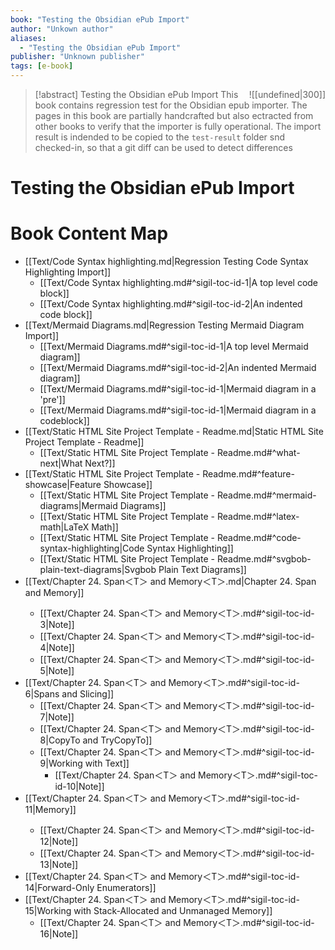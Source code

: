 ```yaml
---
book: "Testing the Obsidian ePub Import"
author: "Unkown author"
aliases: 
  - "Testing the Obsidian ePub Import"
publisher: "Unknown publisher"
tags: [e-book]
---
```


> [!abstract] Testing the Obsidian ePub Import
> <span style="float:Right;">![[undefined|300]]</span>
> This book contains regression test for the Obsidian epub importer. The pages in this book are partially handcrafted but also ectracted from other books to verify that the importer is fully operational. The import result is indended to be copied to the `test-result` folder snd checked-in, so that a git diff can be used to detect differences

# Testing the Obsidian ePub Import
# Book Content Map
- [[Text/Code Syntax highlighting.md|Regression Testing Code Syntax Highlighting Import]]
  - [[Text/Code Syntax highlighting.md#^sigil-toc-id-1|A top level code block]]
  - [[Text/Code Syntax highlighting.md#^sigil-toc-id-2|An indented code block]]
- [[Text/Mermaid Diagrams.md|Regression Testing Mermaid Diagram Import]]
  - [[Text/Mermaid Diagrams.md#^sigil-toc-id-1|A top level Mermaid diagram]]
  - [[Text/Mermaid Diagrams.md#^sigil-toc-id-2|An indented Mermaid diagram]]
  - [[Text/Mermaid Diagrams.md#^sigil-toc-id-1|Mermaid diagram in a 'pre']]
  - [[Text/Mermaid Diagrams.md#^sigil-toc-id-1|Mermaid diagram in a codeblock]]
- [[Text/Static HTML Site Project Template - Readme.md|Static HTML Site Project Template - Readme]]
  - [[Text/Static HTML Site Project Template - Readme.md#^what-next|What Next?]]
- [[Text/Static HTML Site Project Template - Readme.md#^feature-showcase|Feature Showcase]]
  - [[Text/Static HTML Site Project Template - Readme.md#^mermaid-diagrams|Mermaid Diagrams]]
  - [[Text/Static HTML Site Project Template - Readme.md#^latex-math|LaTeX Math]]
  - [[Text/Static HTML Site Project Template - Readme.md#^code-syntax-highlighting|Code Syntax Highlighting]]
  - [[Text/Static HTML Site Project Template - Readme.md#^svgbob-plain-text-diagrams|Svgbob Plain Text Diagrams]]
- [[Text/Chapter 24. Span＜T＞ and Memory＜T＞.md|Chapter 24. Span<T> and Memory<T>]]
  - [[Text/Chapter 24. Span＜T＞ and Memory＜T＞.md#^sigil-toc-id-3|Note]]
  - [[Text/Chapter 24. Span＜T＞ and Memory＜T＞.md#^sigil-toc-id-4|Note]]
  - [[Text/Chapter 24. Span＜T＞ and Memory＜T＞.md#^sigil-toc-id-5|Note]]
- [[Text/Chapter 24. Span＜T＞ and Memory＜T＞.md#^sigil-toc-id-6|Spans and Slicing]]
  - [[Text/Chapter 24. Span＜T＞ and Memory＜T＞.md#^sigil-toc-id-7|Note]]
  - [[Text/Chapter 24. Span＜T＞ and Memory＜T＞.md#^sigil-toc-id-8|CopyTo and TryCopyTo]]
  - [[Text/Chapter 24. Span＜T＞ and Memory＜T＞.md#^sigil-toc-id-9|Working with Text]]
    - [[Text/Chapter 24. Span＜T＞ and Memory＜T＞.md#^sigil-toc-id-10|Note]]
- [[Text/Chapter 24. Span＜T＞ and Memory＜T＞.md#^sigil-toc-id-11|Memory<T>]]
  - [[Text/Chapter 24. Span＜T＞ and Memory＜T＞.md#^sigil-toc-id-12|Note]]
  - [[Text/Chapter 24. Span＜T＞ and Memory＜T＞.md#^sigil-toc-id-13|Note]]
- [[Text/Chapter 24. Span＜T＞ and Memory＜T＞.md#^sigil-toc-id-14|Forward-Only Enumerators]]
- [[Text/Chapter 24. Span＜T＞ and Memory＜T＞.md#^sigil-toc-id-15|Working with Stack-Allocated and Unmanaged Memory]]
  - [[Text/Chapter 24. Span＜T＞ and Memory＜T＞.md#^sigil-toc-id-16|Note]]